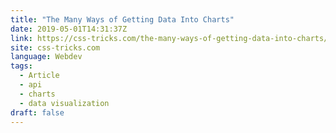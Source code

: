 ```yaml
---
title: "The Many Ways of Getting Data Into Charts"
date: 2019-05-01T14:31:37Z
link: https://css-tricks.com/the-many-ways-of-getting-data-into-charts/
site: css-tricks.com
language: Webdev
tags:
  - Article
  - api
  - charts
  - data visualization
draft: false
---
```

